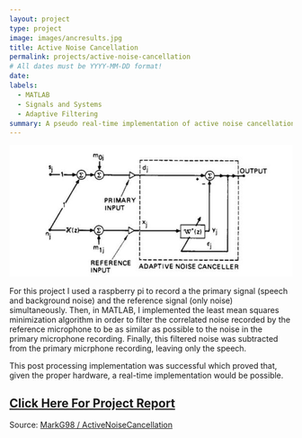 ```yaml
---
layout: project
type: project
image: images/ancresults.jpg
title: Active Noise Cancellation
permalink: projects/active-noise-cancellation
# All dates must be YYYY-MM-DD format!
date:
labels:
  - MATLAB
  - Signals and Systems
  - Adaptive Filtering
summary: A pseudo real-time implementation of active noise cancellation in MATLAB using least mean squares (LMS) minimization.
---
```


<img class="ui large centered rounded image" src="../images/cancelbd.JPG">

For this project I used a raspberry pi to record a the primary signal (speech and background noise) and the reference signal (only noise) simultaneously. Then, in MATLAB, I implemented the least mean squares minimization algorithm in order to filter the correlated noise recorded by the reference microphone to be as similar as possible to the noise in the primary microphone recording. Finally, this filtered noise was subtracted from the primary micrphone recording, leaving only the speech.

This post processing implementation was successful which proved that, given the proper hardware, a real-time implementation would be possible.

## [Click Here For Project Report](https://github.com/MarkG98/ActiveNoiseCancellation/blob/master/Paper.pdf)
 
Source: <a href="https://github.com/MarkG98/ActiveNoiseCancellation"><i class="large github icon"></i>MarkG98 / ActiveNoiseCancellation</a>